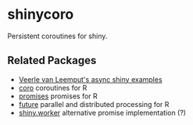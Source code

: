 # shinycoro

Persistent coroutines for shiny.

## Related Packages

- [Veerle van Leemput's async shiny examples](https://github.com/hypebright/async_shiny)
- [coro](https://coro.r-lib.org) coroutines for R
- [promises](https://rstudio.github.io/promises/) promises for R
- [future](https://future.futureverse.org) parallel and distributed processing for R
- [shiny.worker](https://appsilon.github.io/shiny.worker/) alternative promise implementation (?)
